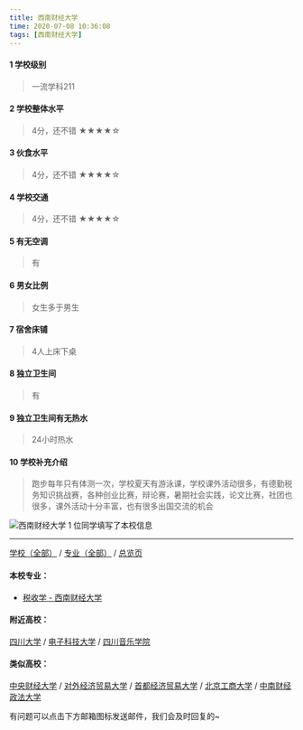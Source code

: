 ```yaml
---
title: 西南财经大学
time: 2020-07-08 10:36:08
tags: [西南财经大学]
---
```

#### 1 学校级别
> 一流学科211


#### 2 学校整体水平
> 4分，还不错
★★★★☆


#### 3 伙食水平
>  4分，还不错
★★★★☆


#### 4 学校交通
>  4分，还不错
★★★★☆


#### 5 有无空调
> 有


#### 6 男女比例
> 女生多于男生

#### 7 宿舍床铺
> 4人上床下桌
 

#### 8 独立卫生间
> 有


#### 9 独立卫生间有无热水
> 24小时热水


#### 10 学校补充介绍
> 跑步每年只有体测一次，学校夏天有游泳课，学校课外活动很多，有德勤税务知识挑战赛，各种创业比赛，辩论赛，暑期社会实践，论文比赛，社团也很多，课外活动十分丰富，也有很多出国交流的机会


![西南财经大学](http://upload-images.jianshu.io/upload_images/6510336-210ad5aa5aaa1328.jpg?imageMogr2/auto-orient/strip%7CimageView2/2/w/1240)
1 位同学填写了本校信息
***
[学校（全部）](https://univgo.github.io/2020/07/09/学校汇总页) / [专业（全部）](https://univgo.github.io/2020/07/09/专业汇总页) / [总览页](https://univgo.github.io/2020/07/09/总览)
#### 本校专业：
- [税收学 - 西南财经大学](https://univgo.github.io/2020/07/08/税收学%20-%20西南财经大学)

#### 附近高校：
[四川大学](https://univgo.github.io/2020/07/08/四川大学)  / [电子科技大学](https://univgo.github.io/2020/07/08/电子科技大学) / [四川音乐学院](https://univgo.github.io/2020/07/08/四川音乐学院)
#### 类似高校：
[中央财经大学](https://univgo.github.io/2020/07/08/中央财经大学) / [对外经济贸易大学](https://univgo.github.io/2020/07/08/对外经济贸易大学) / [首都经济贸易大学](https://univgo.github.io/2020/07/08/首都经济贸易大学) / [北京工商大学](https://univgo.github.io/2020/07/08/北京工商大学) / [中南财经政法大学](https://univgo.github.io/2020/07/08/中南财经政法大学)


有问题可以点击下方邮箱图标发送邮件，我们会及时回复的~
